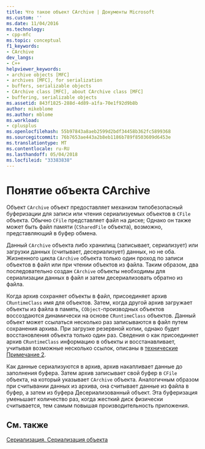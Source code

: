 ```yaml
---
title: Что такое объект CArchive | Документы Microsoft
ms.custom: ''
ms.date: 11/04/2016
ms.technology:
- cpp-mfc
ms.topic: conceptual
f1_keywords:
- CArchive
dev_langs:
- C++
helpviewer_keywords:
- archive objects [MFC]
- archives [MFC], for serialization
- buffers, serializable objects
- CArchive class [MFC], about CArchive class [MFC]
- buffering, serializable objects
ms.assetid: 843f1825-288d-4d89-a1fa-70e1f92d9b8b
author: mikeblome
ms.author: mblome
ms.workload:
- cplusplus
ms.openlocfilehash: 55b97843a8aeb2599d2bdf34458b362fc5899368
ms.sourcegitcommit: 76b7653ae443a2b8eb1186b789f8503609d6453e
ms.translationtype: MT
ms.contentlocale: ru-RU
ms.lasthandoff: 05/04/2018
ms.locfileid: "33383838"
---
```

# <a name="what-is-a-carchive-object"></a>Понятие объекта CArchive
Объект `CArchive` объект предоставляет механизм типобезопасный буферизации для записи или чтения сериализуемых объектов в `CFile` объекта. Обычно `CFile` представляет файл на диске; Однако он также может быть файл памяти (`CSharedFile` объекта), возможно, представляющий в буфер обмена.  
  
 Данный `CArchive` объекта либо хранилищ (записывает, сериализует) или загрузки данных (считывает, десериализует) данных, но не оба. Жизненного цикла `CArchive` объекта только один проход по записи объектов в файл или при чтении объектов из файла. Таким образом, два последовательно создан `CArchive` объекты необходимы для сериализации данных в файл и затем десериализовать обратно из файла.  
  
 Когда архив сохраняет объекты в файл, присоединяет архив `CRuntimeClass` имя для объектов. Затем, когда другой архив загружает объекты из файла в память, `CObject`-производных объектов воссоздаются динамически на основе `CRuntimeClass` объектов. Данный объект может ссылаться несколько раз записываются в файл путем сохранения архива. При загрузке резервной копии, однако будет восстановления объекта только один раз. Сведения о как присоединяет архив `CRuntimeClass` информацию в объекты и восстанавливает, учитывая возможные несколько ссылок, описаны в [технические Примечание 2](../mfc/tn002-persistent-object-data-format.md).  
  
 Как данные сериализуются в архив, архив накапливает данные до заполнения буфера. Затем архив записывает свой буфер в `CFile` объекта, на который указывает `CArchive` объекта. Аналогичным образом при считывании данных из архива, она считывает данные из файла в буфер, а затем из буфера Десериализованный объект. Эта буферизация уменьшает количество раз, когда жесткий диск физически считывается, тем самым повышая производительность приложения.  
  
## <a name="see-also"></a>См. также  
 [Сериализация. Сериализация объекта](../mfc/serialization-serializing-an-object.md)

